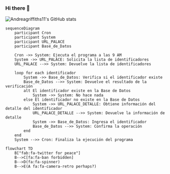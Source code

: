 ### Hi there 👋

![Andreagriffiths11's GitHub stats](https://github-readme-stats.vercel.app/api?username=faustinoloeza&count_private=true&show_icons=true&theme=radical)


```mermaid
sequenceDiagram
    participant Cron
    participant System
    participant URL_PALACE
    participant Base_de_Datos

    Cron ->> System: Ejecuta el programa a las 9 AM
    System ->> URL_PALACE: Solicita la lista de identificadores
    URL_PALACE -->> System: Devuelve la lista de identificadores

    loop for each identificador
        System ->> Base_de_Datos: Verifica si el identificador existe
        Base_de_Datos -->> System: Devuelve el resultado de la verificación
        alt El identificador existe en la Base de Datos
            System ->> System: No hace nada
        else El identificador no existe en la Base de Datos
            System ->> URL_PALACE_DETALLE: Obtiene información del detalle del identificador
            URL_PALACE_DETALLE -->> System: Devuelve la información de detalle
            System ->> Base_de_Datos: Ingresa el identificador
            Base_de_Datos -->> System: Confirma la operación
        end
    end
    System -->> Cron: Finaliza la ejecución del programa

```

```
flowchart TD
    B["fab:fa-twitter for peace"]
    B-->C[fa:fa-ban forbidden]
    B-->D(fa:fa-spinner)
    B-->E(A fa:fa-camera-retro perhaps?)

```
<!--
**faustinoloeza/faustinoloeza** is a ✨ _special_ ✨ repository because its `README.md` (this file) appears on your GitHub profile.

Here are some ideas to get you started:

- 🔭 I’m currently working on ...
- 🌱 I’m currently learning ...
- 👯 I’m looking to collaborate on ...
- 🤔 I’m looking for help with ...
- 💬 Ask me about ...
- 📫 How to reach me: ...
- 😄 Pronouns: ...
- ⚡ Fun fact: ...
-->
